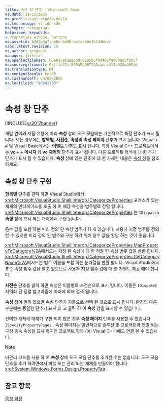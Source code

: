 ```yaml
---
title: 속성 창 단추 | Microsoft Docs
ms.date: 11/15/2016
ms.prod: visual-studio-dev14
ms.technology: vs-ide-sdk
ms.topic: conceptual
helpviewer_keywords:
- Properties window, buttons
ms.assetid: bdd2e3a7-ae6e-4e88-be1a-e0e3b7ddbbcc
caps.latest.revision: 15
ms.author: gregvanl
manager: jillfra
ms.openlocfilehash: b66015ef2e2ab0c8105b6f84486fa890adbf8b1f
ms.sourcegitcommit: 6cfffa72af599a9d667249caaaa411bb28ea69fd
ms.translationtype: MT
ms.contentlocale: ko-KR
ms.lasthandoff: 09/02/2020
ms.locfileid: "90841763"
---
```

# <a name="properties-window-buttons"></a>속성 창 단추
[!INCLUDE[vs2017banner](../../includes/vs2017banner.md)]

개발 언어와 제품 유형에 따라 **속성** 창의 도구 모음에는 기본적으로 특정 단추가 표시 됩니다. 모든 경우에는 **항목별**, **사전순**, **속성**및 **속성 페이지** 단추가 표시 됩니다. Visual c # 및 Visual Basic에서는 **이벤트** 단추도 표시 됩니다. 특정 Visual C++ 프로젝트에서는 **vc + + 메시지** 와 **vc 재정의** 단추가 표시 됩니다. 다른 프로젝트 형식에 대 한 추가 단추가 표시 될 수 있습니다. **속성** 창에 있는 단추에 대 한 자세한 내용은 [속성 창](../../ide/reference/properties-window.md)을 참조 하세요.  
  
## <a name="implementation-of-properties-window-buttons"></a>속성 창 단추 구현  
 **항목별** 단추를 클릭 하면 Visual Studio에서 <xref:Microsoft.VisualStudio.Shell.Interop.ICategorizeProperties> 포커스가 있는 개체의 인터페이스를 호출 하 여 해당 속성을 범주별로 정렬 합니다. <xref:Microsoft.VisualStudio.Shell.Interop.ICategorizeProperties> 는 `IDispatch` **속성** 창에 표시 되는 개체에서 구현 됩니다.  
  
 음수 값을 포함 하는 미리 정의 된 속성 범주가 11 개 있습니다. 사용자 지정 범주를 정의할 수 있지만 미리 정의 된 범주와 구분 하기 위해 양수 값을 할당 하는 것이 좋습니다.  
  
 <xref:Microsoft.VisualStudio.Shell.Interop.ICategorizeProperties.MapPropertyToCategory%2A>메서드는 지정 된 속성에 대 한 적절 한 속성 범주 값을 반환 합니다. <xref:Microsoft.VisualStudio.Shell.Interop.ICategorizeProperties.GetCategoryName%2A>메서드는 범주 이름을 포함 하는 문자열을 반환 합니다. Visual Studio에서 표준 속성 범주 값을 알고 있으므로 사용자 지정 범주 값에 대 한 지원도 제공 해야 합니다.  
  
 **사전순** 단추를 클릭 하면 속성은 이름별로 사전순으로 표시 됩니다. 이름은 `IDispatch` 지역화 된 정렬 알고리즘에 따라에 의해 검색 됩니다.  
  
 **속성** 창이 열려 있으면 **속성** 단추가 자동으로 선택 된 것으로 표시 됩니다. 환경의 다른 부분에는 동일한 단추가 표시 되 고 클릭 하 여 **속성** 창을 표시할 수 있습니다.  
  
 선택한 개체에 대해가 구현 되지 않은 경우 **속성 페이지** 단추를 사용할 수 없습니다 `ISpecifyPropertyPages` . 속성 페이지는 일반적으로 솔루션 및 프로젝트와 연결 되는 구성 종속 속성을 표시 하지만 프로젝트 항목 (예: Visual C++)에도 연결 될 수 있습니다.  
  
> [!NOTE]
> 비관리 코드를 사용 하 여 **속성** 창에 도구 모음 단추를 추가할 수는 없습니다. 도구 모음 단추를 추가 하려면에서 파생 되는 관리 되는 개체를 만들어야 합니다 <xref:System.Windows.Forms.Design.PropertyTab> .  
  
## <a name="see-also"></a>참고 항목  
 [속성 확장](../../extensibility/internals/extending-properties.md)
